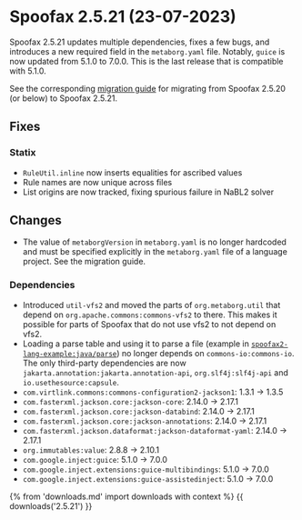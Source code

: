 # Spoofax 2.5.21 (23-07-2023)

Spoofax 2.5.21 updates multiple dependencies, fixes a few bugs, and introduces a new required field in the `metaborg.yaml` file. Notably, `guice` is now updated from 5.1.0 to 7.0.0. This is the last release that is compatible with 5.1.0.

See the corresponding [migration guide](../migrate/2.5.21.md) for migrating from Spoofax 2.5.20 (or below) to Spoofax 2.5.21.

## Fixes

### Statix
- `RuleUtil.inline` now inserts equalities for ascribed values
- Rule names are now unique across files
- List origins are now tracked, fixing spurious failure in NaBL2 solver

## Changes
- The value of `metaborgVersion` in `metaborg.yaml` is no longer hardcoded and must be specified explicitly in the `metaborg.yaml` file of a language project. See the migration guide.

### Dependencies
- Introduced `util-vfs2` and moved the parts of `org.metaborg.util` that depend on `org.apache.commons:commons-vfs2` to there. This makes it possible for parts of Spoofax that do not use vfs2 to not depend on vfs2.
- Loading a parse table and using it to parse a file (example in [`spoofax2-lang-example:java/parse`](https://github.com/MetaBorgCube/spoofax2-lang-example/tree/main/java/parse)) no longer depends on `commons-io:commons-io`. The only third-party dependencies are now `jakarta.annotation:jakarta.annotation-api`, `org.slf4j:slf4j-api` and `io.usethesource:capsule`.
- `com.virtlink.commons:commons-configuration2-jackson1`: 1.3.1 -> 1.3.5
- `com.fasterxml.jackson.core:jackson-core`: 2.14.0 -> 2.17.1
- `com.fasterxml.jackson.core:jackson-databind`: 2.14.0 -> 2.17.1
- `com.fasterxml.jackson.core:jackson-annotations`: 2.14.0 -> 2.17.1
- `com.fasterxml.jackson.dataformat:jackson-dataformat-yaml`: 2.14.0 -> 2.17.1
- `org.immutables:value`: 2.8.8 -> 2.10.1
- `com.google.inject:guice`: 5.1.0 -> 7.0.0
- `com.google.inject.extensions:guice-multibindings`: 5.1.0 -> 7.0.0
- `com.google.inject.extensions:guice-assistedinject`: 5.1.0 -> 7.0.0

{% from 'downloads.md' import downloads with context %}
{{ downloads('2.5.21') }}
